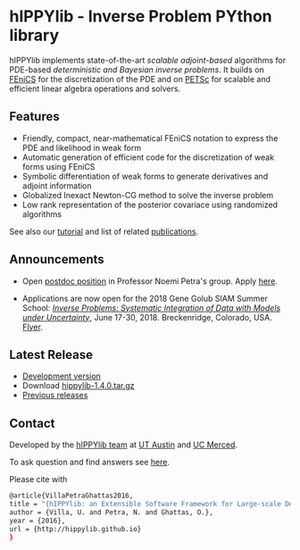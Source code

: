 # hIPPYlib - Inverse Problem PYthon library

hIPPYlib implements state-of-the-art *scalable* *adjoint-based* algorithms for PDE-based *deterministic and Bayesian inverse problems*. It builds on <a href="http://www.fenicsproject.org" target="_blank">FEniCS</a> for the discretization of the PDE and on <a href="http://www.mcs.anl.gov/petsc/" target="_blank">PETSc</a> for scalable and efficient linear algebra operations and solvers.

## Features

- Friendly, compact, near-mathematical FEniCS notation to express the PDE and likelihood in weak form
- Automatic generation of efficient code for the discretization of weak forms using FEniCS
- Symbolic differentiation of weak forms to generate derivatives and adjoint information
- Globalized Inexact Newton-CG method to solve the inverse problem
- Low rank representation of the posterior covariace using randomized algorithms

See also our [tutorial](tutorial.md) and list of related [publications](research.md).

## Announcements

- Open [postdoc position](postdoc_position.md) in Professor Noemi Petra's group. Apply [here](https://aprecruit.ucmerced.edu/apply/JPF00505).

-  Applications are now open for the 2018 Gene Golub SIAM Summer School: [*Inverse Problems: Systematic Integration of Data with Models under Uncertainty*](http://g2s3.com), June 17-30, 2018. Breckenridge, Colorado, USA. [Flyer](http://math.nyu.edu/~stadler/GGSS18).

## Latest Release

- [Development version](https://github.com/hippylib/hippylib)
- Download [hippylib-1.4.0.tar.gz](https://goo.gl/37bskk)
- [Previous releases](download.md)

## Contact

Developed by the [hIPPYlib team](about.md) at <a href="http://ices.utexas.edu" target="_blank">UT Austin</a> and <a href="http://naturalsciences.ucmerced.edu/" target="_blank">UC Merced</a>.

To ask question and find answers see <a href="https://groups.google.com/forum/#!forum/hippylib-support" target="_blank">here</a>.

Please cite with 
```sh
@article{VillaPetraGhattas2016,
title = "{hIPPYlib: an Extensible Software Framework for Large-scale Deterministic and Linearized Bayesian Inversion}",
author = {Villa, U. and Petra, N. and Ghattas, O.},
year = {2016},
url = {http://hippylib.github.io}
}
```



